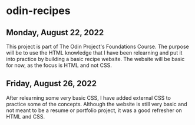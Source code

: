 # odin-recipes

## Monday, August 22, 2022
This project is part of The Odin Project's Foundations Course. The purpose will be to use the HTML knowledge that I have been relearning and put it into practice by building a basic recipe website. The website will be basic for now, as the focus is HTML and not CSS.

## Friday, August 26, 2022
After relearning some very basic CSS, I have added external CSS to practice some of the concepts. Although the website is still very basic and not meant to be a resume or portfolio project, it was a good refresher on HTML and CSS. 